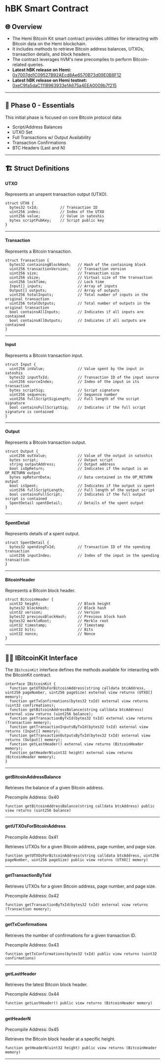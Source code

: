 # hBK Smart Contract

## 🌐 Overview

* The Hemi Bitcoin Kit smart contract provides utilities for interacting with Bitcoin data on the Hemi blockchain.&#x20;
* It includes methods to retrieve Bitcoin address balances, UTXOs, transaction details, and block headers.&#x20;
* The contract leverages hVM's new precompiles to perform Bitcoin-related queries.
* **Latest hBK release on Hemi:** [0x7007dd1C09527B92AEcd8Ae6570B73d09E0B8F12](https://explorer.hemi.xyz/address/0x7007dd1C09527B92AEcd8Ae6570B73d09E0B8F12)
* **Latest hBK release on Hemi testnet:** [0xeC9fa5daC1118963933e1A675a4EEA0009b7f215](https://testnet.explorer.hemi.xyz/address/0xeC9fa5daC1118963933e1A675a4EEA0009b7f215)

***

## 🚧 Phase 0 - Essentials

This initial phase is focused on core Bitcoin protocol data:

* Script/Address Balances
* UTXO Set
* Full Transactions w/ Output Availability
* Transaction Confirmations
* BTC Headers (Last and N)

***

## 🏗️ Struct Definitions

#### UTXO

Represents an unspent transaction output (UTXO).

```
struct UTXO {
  bytes32 txId;          // Transaction ID
  uint256 index;         // Index of the UTXO
  uint256 value;         // Value in satoshis
  bytes scriptPubKey;    // Script public key
}
```

***

#### Transaction

Represents a Bitcoin transaction.

```
struct Transaction {
  bytes32 containingBlockHash;   // Hash of the containing block
  uint256 transactionVersion;    // Transaction version
  uint256 size;                  // Transaction size
  uint256 vSize;                 // Virtual size of the transaction
  uint256 lockTime;              // Lock time
  Input[] inputs;                // Array of inputs
  Output[] outputs;              // Array of outputs
  uint256 totalInputs;           // Total number of inputs in the original transaction
  uint256 totalOutputs;          // Total number of outputs in the original transaction
  bool containsAllInputs;        // Indicates if all inputs are contained
  bool containsAllOutputs;       // Indicates if all outputs are contained
}
```

***

#### Input

Represents a Bitcoin transaction input.

```
struct Input {
  uint256 inValue;               // Value spent by the input in satoshis
  bytes32 inputTxId;             // Transaction ID of the input source
  uint256 sourceIndex;           // Index of the input in its transaction
  bytes scriptSig;               // Script signature
  uint256 sequence;              // Sequence number
  uint256 fullScriptSigLength;   // Full length of the script signature
  bool containsFullScriptSig;    // Indicates if the full script signature is contained
}
```

***

#### Output

Represents a Bitcoin transaction output.

```
struct Output {
  uint256 outValue;              // Value of the output in satoshis
  bytes script;                  // Output script
  string outputAddress;          // Output address
  bool isOpReturn;               // Indicates if the output is an OP_RETURN output
  bytes opReturnData;            // Data contained in the OP_RETURN output
  bool isSpent;                  // Indicates if the output is spent
  uint256 fullScriptLength;      // Full length of the output script
  bool containsFullScript;       // Indicates if the full output script is contained
  SpentDetail spentDetail;       // Details of the spent output
}
```

***

#### SpentDetail

Represents details of a spent output.

```
struct SpentDetail {
  bytes32 spendingTxId;          // Transaction ID of the spending transaction
  uint256 inputIndex;            // Index of the input in the spending transaction
}
```

***

#### BitcoinHeader

Represents a Bitcoin block header.

```
struct BitcoinHeader {
  uint32 height;                 // Block height
  bytes32 blockHash;             // Block hash
  uint32 version;                // Version
  bytes32 previousBlockHash;     // Previous block hash
  bytes32 merkleRoot;            // Merkle root
  uint32 timestamp;              // Timestamp
  uint32 bits;                   // Bits
  uint32 nonce;                  // Nonce
}
```

***

## 🧑‍💻 IBitcoinKit Interface

The `IBitcoinKit` interface defines the methods available for interacting with the BitcoinKit contract.

```
interface IBitcoinKit {
  function getUTXOsForBitcoinAddress(string calldata btcAddress, uint256 pageNumber, uint256 pageSize) external view returns (UTXO[] memory);
  function getTxConfirmations(bytes32 txId) external view returns (uint32 confirmations);
  function getBitcoinAddressBalance(string calldata btcAddress) external view returns (uint256 balance);
  function getTransactionByTxId(bytes32 txId) external view returns (Transaction memory);
  function getTransactionInputsByTxId(bytes32 txId) external view returns (Input[] memory);
  function getTransactionOutputsByTxId(bytes32 txId) external view returns (Output[] memory);
  function getLastHeader() external view returns (BitcoinHeader memory);
  function getHeaderN(uint32 height) external view returns (BitcoinHeader memory);
}
```

***

#### getBitcoinAddressBalance

Retrieves the balance of a given Bitcoin address.

Precompile Address: 0x40

```
function getBitcoinAddressBalance(string calldata btcAddress) public view returns (uint256 balance)
```

***

#### getUTXOsForBitcoinAddress

Precompile Address: 0x41

Retrieves UTXOs for a given Bitcoin address, page number, and page size.

```
function getUTXOsForBitcoinAddress(string calldata btcAddress, uint256 pageNumber, uint256 pageSize) public view returns (UTXO[] memory)
```

***

#### getTransactionByTxId

Retrieves UTXOs for a given Bitcoin address, page number, and page size.

Precompile Address: 0x42

```
function getTransactionByTxId(bytes32 txId) external view returns (Transaction memory);
```

***

#### getTxConfirmations

Retrieves the number of confirmations for a given transaction ID.

Precompile Address: 0x43

```
function getTxConfirmations(bytes32 txId) public view returns (uint32 confirmations)
```

***

#### getLastHeader

Retrieves the latest Bitcoin block header.

Precompile Address: 0x44

```
function getLastHeader() public view returns (BitcoinHeader memory)
```

***

#### getHeaderN

Precompile Address: 0x45

Retrieves the Bitcoin block header at a specific height.

```
function getHeaderN(uint32 height) public view returns (BitcoinHeader memory)
```

***

